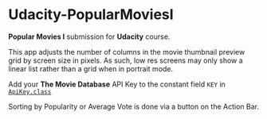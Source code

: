 # Udacity-PopularMoviesI

**Popular Movies I** submission for **Udacity** course.

This app adjusts the number of columns in the movie thumbnail preview grid by screen size in pixels. As such, low res screens may only show a linear list rather than a grid when in portrait mode.

Add your **The Movie Database** API Key to the constant field `KEY` in [`ApiKey.class`](https://github.com/PPartisan/Udacity-PopularMoviesI/blob/master/app/src/main/java/com/github/ppartisan/popularmoviesi/ApiKey.java)

Sorting by Popularity or Average Vote is done via a button on the Action Bar.
